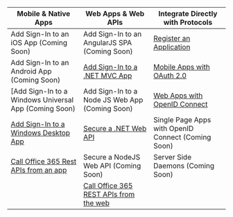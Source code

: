 | Mobile & Native Apps | Web Apps & Web APIs | Integrate Directly with Protocols |
| ----------------------- | ------------------------------- | --------------------- |
| Add Sign-In to an iOS App (Coming Soon) | Add Sign-In to an AngularJS SPA (Coming Soon) | [Register an Application](active-directory-v2-app-registration.md) |
| Add Sign-In to an Android App (Coming Soon) | [Add Sign-In to a .NET MVC App](active-directory-v2-devquickstarts-dotnet-web.md)  | [Mobile Apps with OAuth 2.0](active-directory-v2-protocols.md#oauth2-authorization-code-flow) |
| [Add Sign-In to a Windows Universal App (Coming Soon) | Add Sign-In to a Node JS Web App (Coming Soon) | [Web Apps with OpenID Connect](active-directory-v2-protocols.md#openid-connect-sign-in-flow) |
| [Add Sign-In to a Windows Desktop App](active-directory-v2-devquickstarts-wpf.md)| [Secure a .NET Web API](active-directory-v2-devquickstarts-dotnet-api.md) | Single Page Apps with OpenID Connect (Coming Soon)
| [Call Office 365 Rest APIs from an app](https://www.msdn.com/office/office365/howto/authenticate-Office-365-APIs-using-v2) | Secure a NodeJS Web API (Coming Soon) | Server Side Daemons (Coming Soon) |
|  | [Call Office 365 REST APIs from the web](https://www.msdn.com/office/office365/howto/authenticate-Office-365-APIs-using-v2) |
